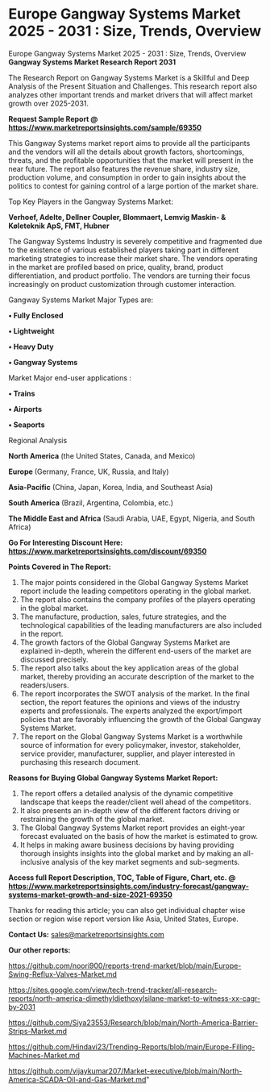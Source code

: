 # Europe Gangway Systems Market 2025 - 2031 : Size, Trends, Overview
 Europe Gangway Systems Market 2025 - 2031 : Size, Trends, Overview
<strong>Gangway Systems Market Research Report 2031</strong>

The Research Report on Gangway Systems Market is a Skillful and Deep Analysis of the Present Situation and Challenges. This research report also analyzes other important trends and market drivers that will affect market growth over 2025-2031.

<strong>Request Sample Report @ <a href=https://www.marketreportsinsights.com/sample/69350>https://www.marketreportsinsights.com/sample/69350</a></strong>

This Gangway Systems market report aims to provide all the participants and the vendors will all the details about growth factors, shortcomings, threats, and the profitable opportunities that the market will present in the near future. The report also features the revenue share, industry size, production volume, and consumption in order to gain insights about the politics to contest for gaining control of a large portion of the market share.

Top Key Players in the Gangway Systems Market:

<strong>Verhoef, Adelte, Dellner Coupler, Blommaert, Lemvig Maskin- & Køleteknik ApS, FMT, Hubner</strong>

The Gangway Systems Industry is severely competitive and fragmented due to the existence of various established players taking part in different marketing strategies to increase their market share. The vendors operating in the market are profiled based on price, quality, brand, product differentiation, and product portfolio. The vendors are turning their focus increasingly on product customization through customer interaction.

Gangway Systems Market Major Types are:

<strong>• Fully Enclosed

• Lightweight

• Heavy Duty

• Gangway Systems</strong>

Market Major end-user applications :

<strong>• Trains

• Airports

• Seaports</strong>

Regional Analysis

</u><strong><b>North America</b></strong> (the United States, Canada, and Mexico)

<strong><b>Europe </b></strong>(Germany, France, UK, Russia, and Italy)

<strong><b>Asia-Pacific</b></strong> (China, Japan, Korea, India, and Southeast Asia)

<strong><b>South America</b></strong> (Brazil, Argentina, Colombia, etc.)

<strong><b>The Middle East and Africa</b></strong> (Saudi Arabia, UAE, Egypt, Nigeria, and South Africa)

<strong>Go For Interesting Discount Here: <a href=https://www.marketreportsinsights.com/discount/69350>https://www.marketreportsinsights.com/discount/69350</a></strong>

<strong>Points Covered in The Report:</strong>
<ol>
  <li>The major points considered in the Global Gangway Systems Market report include the leading competitors operating in the global market.</li>
  <li>The report also contains the company profiles of the players operating in the global market.</li>
  <li>The manufacture, production, sales, future strategies, and the technological capabilities of the leading manufacturers are also included in the report.</li>
  <li>The growth factors of the Global Gangway Systems Market are explained in-depth, wherein the different end-users of the market are discussed precisely.</li>
  <li>The report also talks about the key application areas of the global market, thereby providing an accurate description of the market to the readers/users.</li>
  <li>The report incorporates the SWOT analysis of the market. In the final section, the report features the opinions and views of the industry experts and professionals. The experts analyzed the export/import policies that are favorably influencing the growth of the Global Gangway Systems Market.</li>
  <li>The report on the Global Gangway Systems Market is a worthwhile source of information for every policymaker, investor, stakeholder, service provider, manufacturer, supplier, and player interested in purchasing this research document.</li>
</ol>
<strong>Reasons for Buying Global Gangway Systems Market Report:</strong>

<ol>
  <li>The report offers a detailed analysis of the dynamic competitive landscape that keeps the reader/client well ahead of the competitors.</li>
  <li>It also presents an in-depth view of the different factors driving or restraining the growth of the global market.</li>
  <li>The Global Gangway Systems Market report provides an eight-year forecast evaluated on the basis of how the market is estimated to grow.</li>
  <li>It helps in making aware business decisions by having providing thorough insights insights into the global market and by making an all-inclusive analysis of the key market segments and sub-segments.</li>
</ol>
<strong>Access full Report Description, TOC, Table of Figure, Chart, etc. @ <a href=https://www.marketreportsinsights.com/industry-forecast/gangway-systems-market-growth-and-size-2021-69350>https://www.marketreportsinsights.com/industry-forecast/gangway-systems-market-growth-and-size-2021-69350</a></strong>


Thanks for reading this article; you can also get individual chapter wise section or region wise report version like Asia, United States, Europe.

<strong>Contact Us:</strong>
sales@marketreportsinsights.com

<strong>Our other reports:</strong>

<a href=https://github.com/noori900/reports-trend-market/blob/main/Europe-Swing-Reflux-Valves-Market.md>https://github.com/noori900/reports-trend-market/blob/main/Europe-Swing-Reflux-Valves-Market.md</a>

<a href=https://sites.google.com/view/tech-trend-tracker/all-research-reports/north-america-dimethyldiethoxylsilane-market-to-witness-xx-cagr-by-2031>https://sites.google.com/view/tech-trend-tracker/all-research-reports/north-america-dimethyldiethoxylsilane-market-to-witness-xx-cagr-by-2031</a>

<a href=https://github.com/Siya23553/Research/blob/main/North-America-Barrier-Strips-Market.md>https://github.com/Siya23553/Research/blob/main/North-America-Barrier-Strips-Market.md</a>

<a href=https://github.com/Hindavi23/Trending-Reports/blob/main/Europe-Filling-Machines-Market.md>https://github.com/Hindavi23/Trending-Reports/blob/main/Europe-Filling-Machines-Market.md</a>

<a href=https://github.com/vijaykumar207/Market-executive/blob/main/North-America-SCADA-Oil-and-Gas-Market.md>https://github.com/vijaykumar207/Market-executive/blob/main/North-America-SCADA-Oil-and-Gas-Market.md</a>"
